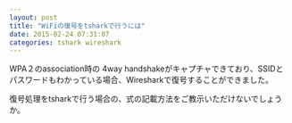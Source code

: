 ```yaml
---
layout: post
title: "WiFiの復号をtsharkで行うには"
date: 2015-02-24 07:31:07
categories: tshark wireshark
---
```

<p>WPA２のassociation時の 4way handshakeがキャプチャできており、SSIDとパスワードもわかっている場合、Wiresharkで復号することができました。</p>

<p>復号処理をtsharkで行う場合の、式の記載方法をご教示いただけないでしょうか。</p>
